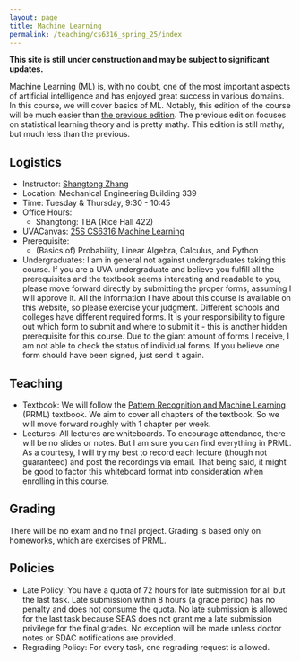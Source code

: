 ```yaml
---
layout: page
title: Machine Learning
permalink: /teaching/cs6316_spring_25/index
---
```


**This site is still under construction and may be subject to significant updates.**

Machine Learning (ML) is, with no doubt, one of the most important aspects of artificial intelligence and has enjoyed great success in various domains. 
In this course, we will cover basics of ML. Notably, this edition of the course will be much easier than [the previous edition](https://shangtongzhang.github.io/teaching/cs6316_spring_24/index).
The previous edition focuses on statistical learning theory and is pretty mathy. 
This edition is still mathy, but much less than the previous.

## Logistics

- Instructor: [Shangtong Zhang](/)
- Location: Mechanical Engineering Building 339    
- Time: Tuesday & Thursday, 9:30 - 10:45  
- Office Hours: 
  - Shangtong: TBA (Rice Hall 422)
- UVACanvas: [25S CS6316 Machine Learning]()
- Prerequisite:
  - (Basics of) Probability, Linear Algebra, Calculus, and Python
- Undergraduates: I am in general not against undergraduates taking this course. If you are a UVA undergraduate and believe you fulfill all the prerequisites and the textbook seems interesting and readable to you, 
please move forward directly by submitting the proper forms,
assuming I will approve it.
All the information I have about this course is available on this website,
so please exercise your judgment.
Different schools and colleges have different required forms.
It is your responsibility to figure out which form to submit and where to submit it - this is another hidden prerequisite for this course.
Due to the giant amount of forms I receive, I am not able to check the status of individual forms.
If you believe one form should have been signed, just send it again.

## Teaching
- Textbook: We will follow the [Pattern Recognition and Machine Learning](https://www.microsoft.com/en-us/research/uploads/prod/2006/01/Bishop-Pattern-Recognition-and-Machine-Learning-2006.pdf) (PRML) textbook. 
We aim to cover all chapters of the textbook. 
So we will move forward roughly with 1 chapter per week.
- Lectures: All lectures are whiteboards. To encourage attendance, there will be no slides or notes. But I am sure you can find everything in PRML. As a courtesy, I will try my best to record each lecture (though not guaranteed) and post the recordings via email. That being said, it might be good to factor this whiteboard format into consideration when enrolling in this course.

## Grading
There will be no exam and no final project. Grading is based only on homeworks, which are exercises of PRML.

## Policies
- Late Policy: You have a quota of 72 hours for late submission for all but the last task. Late submission within 8 hours (a grace period) has no penalty and does not consume the quota. No late submission is allowed for the last task because SEAS does not grant me a late submission privilege for the final grades. No exception will be made unless doctor notes or SDAC notifications are provided.
- Regrading Policy: For every task, one regrading request is allowed.
